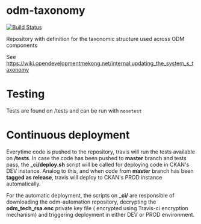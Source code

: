 # odm-taxonomy

[![Build Status](https://travis-ci.org/OpenDevelopmentMekong/odm-taxonomy.svg?branch=master)](https://travis-ci.org/OpenDevelopmentMekong/odm-taxonomy)

Repository with definition for the taxonomic structure used across ODM components

See https://wiki.opendevelopmentmekong.net/internal:updating_the_system_s_taxonomy

# Testing

Tests are found on /tests and can be run with ```nosetest```

# Continuous deployment

Everytime code is pushed to the repository, travis will run the tests available on **/tests**. In case the code has been pushed to **master** branch and tests pass, the **_ci/deploy.sh** script will be called for deploying code in CKAN's DEV instance. Analog to this, and when code from **master** branch has been **tagged as release**, travis will deploy to CKAN's PROD instance automatically.

For the automatic deployment, the scripts on **_ci/** are responsible of downloading the odm-automation repository, decrypting the **odm_tech_rsa.enc** private key file ( encrypted using Travis-ci encryption mechanism) and triggering deployment in either DEV or PROD environment.
